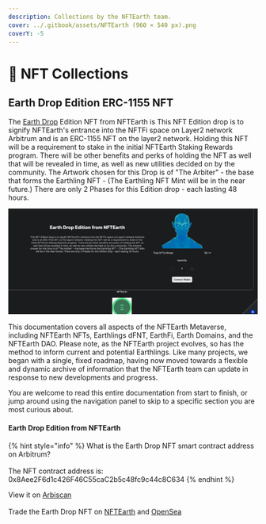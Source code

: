 ```yaml
---
description: Collections by the NFTEarth team.
cover: ../.gitbook/assets/NFTEarth (960 × 540 px).png
coverY: -5
---
```


# 🎨 NFT Collections

## Earth Drop Edition ERC-1155 NFT

The [Earth Drop](https://earthdrop.nftearth.exchange/) Edition NFT from NFTEarth is This NFT Edition drop is to signify NFTEarth's entrance into the NFTFi space on Layer2 network Arbitrum and is an ERC-1155 NFT on the layer2 network. Holding this NFT will be a requirement to stake in the initial NFTEarth Staking Rewards program. There will be other benefits and perks of holding the NFT as well that will be revealed in time, as well as new utilities decided on by the community. The Artwork chosen for this Drop is of "The Arbiter" - the base that forms the Earthling NFT - (The Earthling NFT Mint will be in the near future.) There are only 2 Phases for this Edition drop - each lasting 48 hours.



![](../.gitbook/assets/image.png)



This documentation covers all aspects of the NFTEarth Metaverse, including NFTEarth NFTs, Earthlings dFNT, EarthFi, Earth Domains, and the NFTEarth DAO. Please note, as the NFTEarth project evolves, so has the method to inform current and potential Earthlings. Like many projects, we began with a single, fixed roadmap, having now moved towards a flexible and dynamic archive of information that the NFTEarth team can update in response to new developments and progress.

You are welcome to read this entire documentation from start to finish, or jump around using the navigation panel to skip to a specific section you are most curious about.

#### Earth Drop Edition from NFTEarth  <a href="#building-the-leading-ethereum-l2-dao" id="building-the-leading-ethereum-l2-dao"></a>

{% hint style="info" %}
What is the Earth Drop NFT smart contract address on Arbitrum? \
\
The NFT contract address is: 0x8Aee2F6d1c426F46C55caC2b5c48fc9c44c8C634
{% endhint %}

View it on [Arbiscan](https://arbiscan.io/address/0x8aee2f6d1c426f46c55cac2b5c48fc9c44c8c634)\
\
Trade the Earth Drop NFT on [NFTEarth](https://nftearth.exchange/collection/arbitrum/0x8aee2f6d1c426f46c55cac2b5c48fc9c44c8c634) and [OpenSea](https://opensea.io/collection/earthdrop-nftearth)
